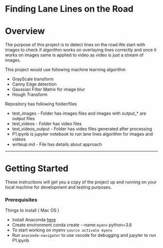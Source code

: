 # **Finding Lane Lines on the Road** 

# Overview
The purpose of this project is to detect lines on the road.We start with images to check if algorithm works on overlaying lines correctly and once it works on images same is applied to video as video is just a stream of images.

This project would use following machine learning algorithm
* GrayScale transform
* Canny Edge detection
* Gaussian Filter Matrix for image blur
* Hough Transform

Repository has following folder/files

* test_images - Folder has images files and images with output_* are output files
* test_videos - Folder has video files 
* test_videos_output - Folder has video files generated after processing
* P1.ipynb is jupyter notebook to run lane lines algorithm for images and videos
* writeup.md - File has details about approach

---
# Getting Started

These instructions will get you a copy of the project up and running on your local machine for development and testing purposes. 

### Prerequisites

Things to install ( Mac OS )

* Install Anaconda [here](https://www.anaconda.com/download/#macos)
* Create environment conda create --name `myenv` python=3.6 
* To start working on myenv ```source activate myenv```
* Run ```anaconda-navigator``` to use vscode for debugging and jupyter to run P1.ipynb



